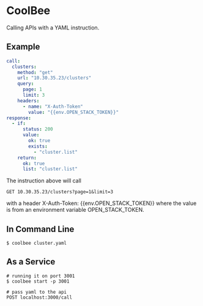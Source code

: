 # CoolBee
Calling APIs with a YAML instruction.

## Example

```yaml
call:
  clusters: 
    method: "get"
    url: "10.30.35.23/clusters"
    query:
      page: 1
      limit: 3
    headers:
      - name: "X-Auth-Token"
        value: "{{env.OPEN_STACK_TOKEN}}"
response:
  - if:
      status: 200
      value:
        ok: true
        exists:
          - "cluster.list"
    return:
      ok: true
      list: "cluster.list"
```

The instruction above will call 
```
GET 10.30.35.23/clusters?page=1&limit=3
```
with a header X-Auth-Token: {{env.OPEN_STACK_TOKEN}} where the value is from an environment variable OPEN_STACK_TOKEN.


## In Command Line
```
$ coolbee cluster.yaml
```

## As a Service
```
# running it on port 3001
$ coolbee start -p 3001

# pass yaml to the api
POST localhost:3000/call 
```



